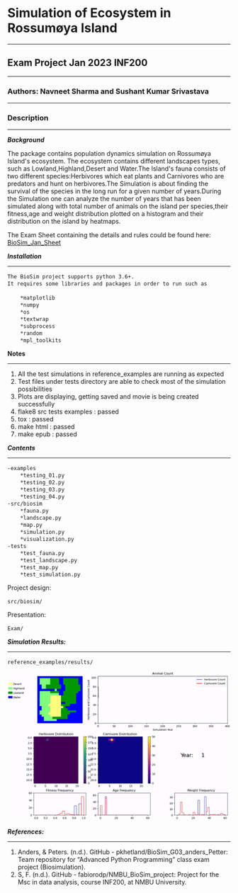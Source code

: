 # Simulation of Ecosystem in Rossumøya Island
***
## Exam Project Jan 2023 INF200
***
### Authors: Navneet Sharma and Sushant Kumar Srivastava
***

### Description
***
***Background***

The package contains population dynamics simulation on Rossumøya Island's ecosystem.
The ecosystem contains different landscapes types, such as Lowland,Highland,Desert 
and Water.The Island's fauna consists of two different species:Herbivores which eat 
plants and Carnivores who are predators and hunt on herbivores.The Simulation is about
finding the survival of the species in the long run for a given number of years.During the 
Simulation one can analyze the number of years that has been simulated along with total 
number of animals on the island per species,their fitness,age and weight distribution 
plotted on a histogram and their distribution on the island by heatmaps.

The Exam Sheet containing the details and rules could be found here:
[BioSim_Jan_Sheet](https://gitlab.com/nmbu.no/emner/inf200/h2022/january-block-teams/a36_navneet_sushant/biosim-a36-navneet-sushant/-/blob/main/INF200_H22_BioSimJan_v1.pdf)

***Installation***
***
```
The BioSim project supports python 3.6+.
It requires some libraries and packages in order to run such as 

    *matplotlib
    *numpy
    *os
    *textwrap
    *subprocess
    *random
    *mpl_toolkits
```
**Notes**
***
1. All the test simulations in reference_examples are running as expected
1. Test files under tests directory are able to check most of the simulation possibilities
1. Plots are displaying, getting saved and movie is being created successfully
1. flake8 src tests examples : passed
1. tox : passed
1. make html : passed
1. make epub : passed


***Contents***
***
```
-examples
    *testing_01.py
    *testing_02.py
    *testing_03.py
    *testing_04.py
-src/biosim
    *fauna.py
    *landscape.py
    *map.py
    *simulation.py
    *visualization.py
-tests
    *test_fauna.py
    *test_landscape.py
    *test_map.py
    *test_simulation.py
```

Project design:
```
src/biosim/
```

Presentation:
```
Exam/
```

***Simulation Results:***
***
```
reference_examples/results/
```
![](/Exam/sample.gif)

***References:***
***

1. Anders, & Peters. (n.d.). GitHub - pkhetland/BioSim_G03_anders_Petter: Team repository for 
   “Advanced Python Programming” class exam project (Biosimulation).
2. S, F. (n.d.). GitHub - fabiorodp/NMBU_BioSim_project: Project for the Msc in data analysis, 
   course INF200, at NMBU University.


